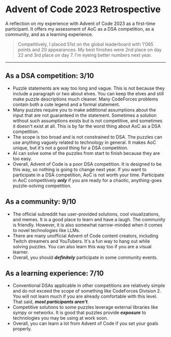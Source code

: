 # Advent of Code 2023 Retrospective

A reflection on my experience with Advent of Code 2023 as a first-time participant. It offers my assessment of AoC as a DSA competition, as a community, and as a learning experience.

> Competitively, I placed 51st on the global leaderboard with 1'065 points and 20 appearances. My best finishes were 2nd place on day 22 and 3rd place on day 7. I'm eyeing better numbers next year.

---

## As a DSA competition: 3/10

- Puzzle statements are way too long and vague. This is not because they include a paragraph or two about elves. You can keep the elves and still make puzzle descriptions much cleaner. Many CodeForces problems contain both a cute legend and a formal statement.
- Many puzzles require you to make additional assumptions about the input that are not guaranteed in the statement. Sometimes a solution without such assumptions exists but is not competitive, and sometimes it doesn't exist at all. This is by far the worst thing about AoC as a DSA competition.
- The scope is too broad and is not constrained to DSA. The puzzles can use anything vaguely related to technology in general. It makes AoC unique, but it's not a good thing for a DSA competition.
- AI can solve some of the puzzles from start to finish because they are too easy.
- Overall, Advent of Code is a poor DSA competition. It is designed to be this way, so nothing is going to change next year. If you want to participate in a DSA competition, AoC is not worth your time. Participate in AoC competitively ***only*** if you are ready for a chaotic, anything-goes puzzle-solving competition.

## As a community: 9/10

- The official subreddit has user-provided solutions, cool visualizations, and memes. It is a good place to learn and have a laugh. The community is friendly. However, it is also somewhat narrow-minded when it comes to novel technologies like LLMs.
- There are many unofficial Advent of Code content creators, including Twitch streamers and YouTubers. It's a fun way to hang out while solving puzzles. You can also learn this way too if you are a visual learner.
- Overall, you should ***definitely*** participate in some community events.

## As a learning experience: 7/10

- Conventional DSAs applicable in other competitions are relatively simple and do not exceed the scope of something like CodeForces Division 2. You will not learn much if you are already comfortable with this level. That said, ***most participants aren't***.
- Competitive solutions to some puzzles leverage external libraries like sympy or networkx. It is good that puzzles provide ***exposure*** to technologies you may be using at work soon.
- Overall, you can learn a lot from Advent of Code if you set your goals properly.

